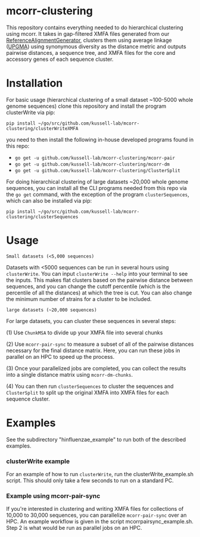 # mcorr-clustering
This repository contains everything needed to do 
hierarchical clustering using mcorr. It takes in gap-filtered XMFA files generated
from our [ReferenceAlignmentGenerator](https://github.com/kussell-lab/ReferenceAlignmentGenerator),
clusters them using average linkage ([UPGMA](https://en.wikipedia.org/wiki/UPGMA)) using synonymous diversity 
as the distance metric and outputs pairwise distances, a sequence tree, and XMFA files for the core and accessory genes
of each sequence cluster.

# Installation

For basic usage (hierarchical clustering of a small dataset ~100-5000 whole genome sequences) clone this repository and
install the program clusterWrite via pip:

`pip install ~/go/src/github.com/kussell-lab/mcorr-clustering/clusterWriteXMFA`

you need to then install the following in-house developed programs found in this repo:

* `go get -u github.com/kussell-lab/mcorr-clustering/mcorr-pair`
* `go get -u github.com/kussell-lab/mcorr-clustering/mcorr-dm`
* `go get -u github.com/kussell-lab/mcorr-clustering/ClusterSplit`

For doing hierarchical clustering of large datasets ~20,000 whole genome sequences, you can install all the CLI programs
needed from this repo via the `go get` command, with the exception of the program `clusterSequences`, which can also be installed
via pip:

`pip install ~/go/src/github.com/kussell-lab/mcorr-clustering/clusterSequences`

# Usage

`Small datasets (<5,000 sequences)`

Datasets with <5000 sequences can be run in several hours using `clusterWrite`. You can input `clusterWrite --help`
into your terminal to see the inputs. This makes flat clusters based on the pairwise distance between sequences,
and you can change the cutoff percentile (which is the percentile of all the distances) at which the tree is cut.
You can also change the minimum number of strains for a cluster to be included.

`large datasets (~20,000 sequences)`

For large datasets, you can cluster these sequences in several steps:

(1) Use `ChunkMSA` to divide up your XMFA file into several chunks

(2) Use `mcorr-pair-sync` to measure a subset of all of the pairwise distances necessary for the final
distance matrix. Here, you can run these jobs in parallel on an HPC to speed up the process.

(3) Once your parallelized jobs are completed, you can collect the results into a single distance matrix using
`mcorr-dm-chunks`.

(4) You can then run `clusterSequences` to cluster the sequences and `ClusterSplit` to split up the original XMFA
into XMFA files for each sequence cluster.

# Examples

See the subdirectory "hinfluenzae_example" to run both of the described examples.

### clusterWrite example
For an example of how to run `clusterWrite`, run the clusterWrite_example.sh script.
This should only take a few seconds to run on a standard PC.

### Example using mcorr-pair-sync
If you're interested in clustering and writing XMFA files for collections of 10,000 to 30,000 sequences, you
can parallelize `mcorr-pair-sync` over an HPC. An example workflow is given in the script mcorrpairsync_example.sh.
Step 2 is what would be run as parallel jobs on an HPC.
